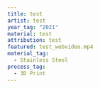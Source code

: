 ```yaml
---
title: test
artist: test
year_tag: "2021"
material: test
attribution: test
featured: test_webvideo.mp4
material_tag:
  - Stainless Steel
process_tag:
  - 3D Print
---
```

